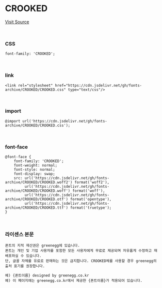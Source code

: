 # CROOKED

[Visit Source](https://greenegg.co.kr/?portfolio=crooked-font)

&nbsp;

### CSS

```
font-family: 'CROOKED';
```

&nbsp;

### link

```
<link rel="stylesheet" href="https://cdn.jsdelivr.net/gh/fonts-archive/CROOKED/CROOKED.css" type="text/css"/>
```

&nbsp;

### import

```
@import url('https://cdn.jsdelivr.net/gh/fonts-archive/CROOKED/CROOKED.css');
```

&nbsp;

### font-face

```
@font-face {
    font-family: 'CROOKED';
    font-weight: normal;
    font-style: normal;
    font-display: swap;
    src: url('https://cdn.jsdelivr.net/gh/fonts-archive/CROOKED/CROOKED.woff2') format('woff2'),
         url('https://cdn.jsdelivr.net/gh/fonts-archive/CROOKED/CROOKED.woff') format('woff'),
         url('https://cdn.jsdelivr.net/gh/fonts-archive/CROOKED/CROOKED.otf') format('opentype'),
         url('https://cdn.jsdelivr.net/gh/fonts-archive/CROOKED/CROOKED.ttf') format('truetype');
}
```

&nbsp;

### 라이센스 본문

```
폰트의 지적 재산권은 greenegg에 있습니다. 
폰트는 개인 및 기업 사용자를 포함한 모든 사용자에게 무료로 제공되며 자유롭게 수정하고 재배포하실 수 있습니다. 
단, 글꼴 자체를 유료로 판매하는 것은 금지합니다. CROOKED체를 사용할 경우 greenegg의 출처 표기를 권장합니다. 
 
예) {폰트이름} designed by greenegg.co.kr 
예) 이 페이지에는 greenegg.co.kr에서 제공한 {폰트이름}가 적용되어 있습니다.
```
